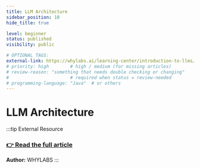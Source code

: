 ```yaml
---
title: LLM Architecture
sidebar_position: 10
hide_title: true

level: beginner
status: published
visibility: public

# OPTIONAL TAGS:
external-link: https://whylabs.ai/learning-center/introduction-to-llms/understanding-large-language-model-architectures
# priority: high        # high / medium (for missing articles)
# review-reason: "something that needs double checking or changing"
#                       # required when status = review-needed
# programming-language: "Java"  # or others
---
```


# LLM Architecture

:::tip External Resource
<br />
<h3><a href="https://whylabs.ai/learning-center/introduction-to-llms/understanding-large-language-model-architectures" target="_blank" rel="noopener noreferrer">👉 Read the full article</a></h3>

**Author:** WHYLABS
:::



